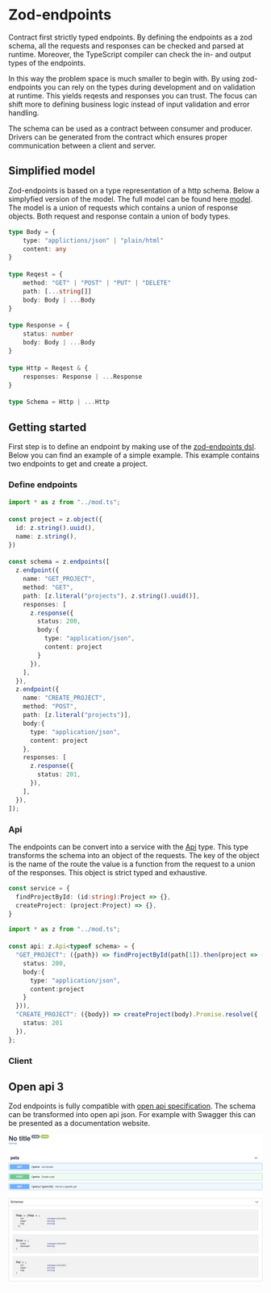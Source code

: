 # Zod-endpoints
Contract first strictly typed endpoints. By defining the endpoints as a zod schema, all the requests and responses can be checked and parsed at runtime. Moreover, the TypeScript compiler can check the in- and output types of the endpoints.

In this way the problem space is much smaller to begin with. By using zod-endpoints you can rely on the types during development and on validation at runtime. This yields reqests and responses you can trust. The focus can shift more to defining business logic instead of input validation and error handling. 

The schema can be used as a contract between consumer and producer. Drivers can be generated from the contract which ensures proper communication between a client and server. 


## Simplified model

Zod-endpoints is based on a type representation of a http schema.  Below a simplyfied version of the model. The full model can be found here [model](src/model.ts). The model is a union of requests which contains a union of response objects. Both request and response contain a union of body types.

````ts
type Body = {
    type: "applictions/json" | "plain/html"
    content: any
}

type Reqest = {
    method: "GET" | "POST" | "PUT" | "DELETE"
    path: [...string[]]
    body: Body | ...Body
}

type Response = {
    status: number
    body: Body | ...Body
}

type Http = Reqest & {
    responses: Response | ...Response
}

type Schema = Http | ...Http
````

## Getting started
First step is to define an endpoint by making use of the [zod-endpoints dsl](src/dsl.ts). Below you can find an example of a simple example. This example contains two endpoints to get and create a project.

### Define endpoints
````ts
import * as z from "../mod.ts";

const project = z.object({
  id: z.string().uuid(),
  name: z.string(),
})

const schema = z.endpoints([
  z.endpoint({
    name: "GET_PROJECT",
    method: "GET",
    path: [z.literal("projects"), z.string().uuid()],
    responses: [
      z.response({
        status: 200,
        body:{
          type: "application/json",
          content: project
        }       
      }),
    ],
  }),
  z.endpoint({
    name: "CREATE_PROJECT",
    method: "POST",
    path: [z.literal("projects")],
    body:{
      type: "application/json",
      content: project
    },
    responses: [
      z.response({
        status: 201,  
      }),
    ],
  }),
]);
````

### Api
The endpoints can be convert into a service with the [Api](src/api.ts) type. This type transforms the schema into an object of the requests. The key of the object is the name of the route the value is a function from the request to a union of the responses. This object is strict typed and exhaustive.

```ts
const service = {
  findProjectById: (id:string):Project => {},
  createProject: (project:Project) => {},
}
````

```ts
import * as z from "../mod.ts";

const api: z.Api<typeof schema> = {
  "GET_PROJECT": ({path}) => findProjectById(path[1]).then(project => ({ 
    status: 200, 
    body:{
      type: "application/json", 
      content:project
    }
  })),
  "CREATE_PROJECT": ({body}) => createProject(body).Promise.resolve({ 
    status: 201 
  }),
};
```

### Client

## Open api 3
Zod endpoints is fully compatible with [open api specification](https://www.openapis.org/). The schema can be transformed into open api json. For example with Swagger this can be presented as a documentation website.

![GitHub Logo](images/pets_swagger.png)

